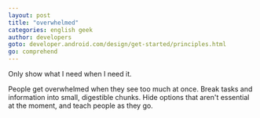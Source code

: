 ```yaml
---
layout: post
title: "overwhelmed"
categories: english geek
author: developers
goto: developer.android.com/design/get-started/principles.html
go: comprehend
---
```


Only show what I need when I need it.<!-- more -->

People get overwhelmed when they see too much at once. Break tasks and information into small, digestible chunks. Hide options that aren't essential at the moment, and teach people as they go.

